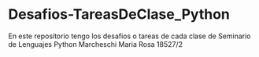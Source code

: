 # Desafios-TareasDeClase_Python
En este repositorio tengo los desafios o tareas de cada clase de Seminario de Lenguajes Python
Marcheschi Maria Rosa 18527/2
